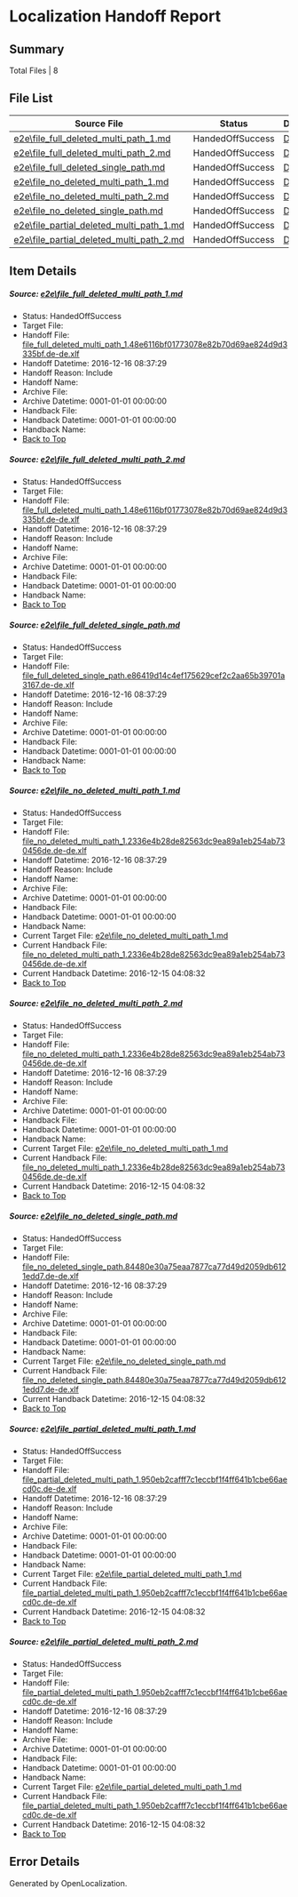# <a name='report-top'></a> Localization Handoff Report

## Summary
 Total Files | 8

## File List
 Source File | Status | Details 
 ----------- | ------ | ------- 
 [e2e\file_full_deleted_multi_path_1.md](https://github.com/OpenLocalizationTestOrg/ol-test0/blob/1af4cb4b056426cb3446dd8a23b6e7aaa4727002/e2e/file_full_deleted_multi_path_1.md) | HandedOffSuccess | [Details](#d27a046111b724029d11f1b76c47564b2dff768e1)
 [e2e\file_full_deleted_multi_path_2.md](https://github.com/OpenLocalizationTestOrg/ol-test0/blob/1af4cb4b056426cb3446dd8a23b6e7aaa4727002/e2e/file_full_deleted_multi_path_2.md) | HandedOffSuccess | [Details](#d27a046111b724029d11f1b76c47564b2dff768e2)
 [e2e\file_full_deleted_single_path.md](https://github.com/OpenLocalizationTestOrg/ol-test0/blob/1af4cb4b056426cb3446dd8a23b6e7aaa4727002/e2e/file_full_deleted_single_path.md) | HandedOffSuccess | [Details](#8fa42eadb70e9cd394f1311013467f5be1fed85f3)
 [e2e\file_no_deleted_multi_path_1.md](https://github.com/OpenLocalizationTestOrg/ol-test0/blob/1af4cb4b056426cb3446dd8a23b6e7aaa4727002/e2e/file_no_deleted_multi_path_1.md) | HandedOffSuccess | [Details](#fe00dc75d4349aec7997927d20683d4fc3a553ca4)
 [e2e\file_no_deleted_multi_path_2.md](https://github.com/OpenLocalizationTestOrg/ol-test0/blob/1af4cb4b056426cb3446dd8a23b6e7aaa4727002/e2e/file_no_deleted_multi_path_2.md) | HandedOffSuccess | [Details](#fe00dc75d4349aec7997927d20683d4fc3a553ca5)
 [e2e\file_no_deleted_single_path.md](https://github.com/OpenLocalizationTestOrg/ol-test0/blob/1af4cb4b056426cb3446dd8a23b6e7aaa4727002/e2e/file_no_deleted_single_path.md) | HandedOffSuccess | [Details](#8eadb01b00a62e3d3a821177f93623c71a2dd51c6)
 [e2e\file_partial_deleted_multi_path_1.md](https://github.com/OpenLocalizationTestOrg/ol-test0/blob/1af4cb4b056426cb3446dd8a23b6e7aaa4727002/e2e/file_partial_deleted_multi_path_1.md) | HandedOffSuccess | [Details](#e9a0627f2728bb588a15a0807866c4b2be4da78d7)
 [e2e\file_partial_deleted_multi_path_2.md](https://github.com/OpenLocalizationTestOrg/ol-test0/blob/1af4cb4b056426cb3446dd8a23b6e7aaa4727002/e2e/file_partial_deleted_multi_path_2.md) | HandedOffSuccess | [Details](#e9a0627f2728bb588a15a0807866c4b2be4da78d8)

## Item Details
##### <a name='d27a046111b724029d11f1b76c47564b2dff768e1'></a> Source: [e2e\file_full_deleted_multi_path_1.md](https://github.com/OpenLocalizationTestOrg/ol-test0/blob/1af4cb4b056426cb3446dd8a23b6e7aaa4727002/e2e/file_full_deleted_multi_path_1.md)
* Status: HandedOffSuccess
* Target File: 
* Handoff File: [file_full_deleted_multi_path_1.48e6116bf01773078e82b70d69ae824d9d3335bf.de-de.xlf](https://github.com/OpenLocalizationTestOrg/ol-test0-handoff/blob/cbcbf302684f370af8afff083b59e257e0b4204a/ol-handoff/OpenLocalizationTestOrg/ol-test0-dede/xinjiang/mt/file_full_deleted_multi_path_1.48e6116bf01773078e82b70d69ae824d9d3335bf.de-de.xlf)
* Handoff Datetime: 2016-12-16 08:37:29
* Handoff Reason: Include
* Handoff Name: 
* Archive File: 
* Archive Datetime: 0001-01-01 00:00:00
* Handback File: 
* Handback Datetime: 0001-01-01 00:00:00
* Handback Name: 
* [Back to Top](#report-top)

##### <a name='d27a046111b724029d11f1b76c47564b2dff768e2'></a> Source: [e2e\file_full_deleted_multi_path_2.md](https://github.com/OpenLocalizationTestOrg/ol-test0/blob/1af4cb4b056426cb3446dd8a23b6e7aaa4727002/e2e/file_full_deleted_multi_path_2.md)
* Status: HandedOffSuccess
* Target File: 
* Handoff File: [file_full_deleted_multi_path_1.48e6116bf01773078e82b70d69ae824d9d3335bf.de-de.xlf](https://github.com/OpenLocalizationTestOrg/ol-test0-handoff/blob/cbcbf302684f370af8afff083b59e257e0b4204a/ol-handoff/OpenLocalizationTestOrg/ol-test0-dede/xinjiang/mt/file_full_deleted_multi_path_1.48e6116bf01773078e82b70d69ae824d9d3335bf.de-de.xlf)
* Handoff Datetime: 2016-12-16 08:37:29
* Handoff Reason: Include
* Handoff Name: 
* Archive File: 
* Archive Datetime: 0001-01-01 00:00:00
* Handback File: 
* Handback Datetime: 0001-01-01 00:00:00
* Handback Name: 
* [Back to Top](#report-top)

##### <a name='8fa42eadb70e9cd394f1311013467f5be1fed85f3'></a> Source: [e2e\file_full_deleted_single_path.md](https://github.com/OpenLocalizationTestOrg/ol-test0/blob/1af4cb4b056426cb3446dd8a23b6e7aaa4727002/e2e/file_full_deleted_single_path.md)
* Status: HandedOffSuccess
* Target File: 
* Handoff File: [file_full_deleted_single_path.e86419d14c4ef175629cef2c2aa65b39701a3167.de-de.xlf](https://github.com/OpenLocalizationTestOrg/ol-test0-handoff/blob/cbcbf302684f370af8afff083b59e257e0b4204a/ol-handoff/OpenLocalizationTestOrg/ol-test0-dede/xinjiang/mt/file_full_deleted_single_path.e86419d14c4ef175629cef2c2aa65b39701a3167.de-de.xlf)
* Handoff Datetime: 2016-12-16 08:37:29
* Handoff Reason: Include
* Handoff Name: 
* Archive File: 
* Archive Datetime: 0001-01-01 00:00:00
* Handback File: 
* Handback Datetime: 0001-01-01 00:00:00
* Handback Name: 
* [Back to Top](#report-top)

##### <a name='fe00dc75d4349aec7997927d20683d4fc3a553ca4'></a> Source: [e2e\file_no_deleted_multi_path_1.md](https://github.com/OpenLocalizationTestOrg/ol-test0/blob/1af4cb4b056426cb3446dd8a23b6e7aaa4727002/e2e/file_no_deleted_multi_path_1.md)
* Status: HandedOffSuccess
* Target File: 
* Handoff File: [file_no_deleted_multi_path_1.2336e4b28de82563dc9ea89a1eb254ab730456de.de-de.xlf](https://github.com/OpenLocalizationTestOrg/ol-test0-handoff/blob/cbcbf302684f370af8afff083b59e257e0b4204a/ol-handoff/OpenLocalizationTestOrg/ol-test0-dede/xinjiang/mt/file_no_deleted_multi_path_1.2336e4b28de82563dc9ea89a1eb254ab730456de.de-de.xlf)
* Handoff Datetime: 2016-12-16 08:37:29
* Handoff Reason: Include
* Handoff Name: 
* Archive File: 
* Archive Datetime: 0001-01-01 00:00:00
* Handback File: 
* Handback Datetime: 0001-01-01 00:00:00
* Handback Name: 
* Current Target File: [e2e\file_no_deleted_multi_path_1.md](https://github.com/OpenLocalizationTestOrg/ol-test0-dede/blob/6f9c28cb5679118ce0e3d17552d4c8eb2643cf37/e2e/file_no_deleted_multi_path_1.md)
* Current Handback File: [file_no_deleted_multi_path_1.2336e4b28de82563dc9ea89a1eb254ab730456de.de-de.xlf](https://github.com/OpenLocalizationTestOrg/ol-test0-handback/blob/dd3d8c54ff61ec2e6cc84e63f389ecc1aebae51b/ol-handback/OpenLocalizationTestOrg/ol-test0-dede/xinjiang/mt/file_no_deleted_multi_path_1.2336e4b28de82563dc9ea89a1eb254ab730456de.de-de.xlf)
* Current Handback Datetime: 2016-12-15 04:08:32
* [Back to Top](#report-top)

##### <a name='fe00dc75d4349aec7997927d20683d4fc3a553ca5'></a> Source: [e2e\file_no_deleted_multi_path_2.md](https://github.com/OpenLocalizationTestOrg/ol-test0/blob/1af4cb4b056426cb3446dd8a23b6e7aaa4727002/e2e/file_no_deleted_multi_path_2.md)
* Status: HandedOffSuccess
* Target File: 
* Handoff File: [file_no_deleted_multi_path_1.2336e4b28de82563dc9ea89a1eb254ab730456de.de-de.xlf](https://github.com/OpenLocalizationTestOrg/ol-test0-handoff/blob/cbcbf302684f370af8afff083b59e257e0b4204a/ol-handoff/OpenLocalizationTestOrg/ol-test0-dede/xinjiang/mt/file_no_deleted_multi_path_1.2336e4b28de82563dc9ea89a1eb254ab730456de.de-de.xlf)
* Handoff Datetime: 2016-12-16 08:37:29
* Handoff Reason: Include
* Handoff Name: 
* Archive File: 
* Archive Datetime: 0001-01-01 00:00:00
* Handback File: 
* Handback Datetime: 0001-01-01 00:00:00
* Handback Name: 
* Current Target File: [e2e\file_no_deleted_multi_path_1.md](https://github.com/OpenLocalizationTestOrg/ol-test0-dede/blob/6f9c28cb5679118ce0e3d17552d4c8eb2643cf37/e2e/file_no_deleted_multi_path_1.md)
* Current Handback File: [file_no_deleted_multi_path_1.2336e4b28de82563dc9ea89a1eb254ab730456de.de-de.xlf](https://github.com/OpenLocalizationTestOrg/ol-test0-handback/blob/dd3d8c54ff61ec2e6cc84e63f389ecc1aebae51b/ol-handback/OpenLocalizationTestOrg/ol-test0-dede/xinjiang/mt/file_no_deleted_multi_path_1.2336e4b28de82563dc9ea89a1eb254ab730456de.de-de.xlf)
* Current Handback Datetime: 2016-12-15 04:08:32
* [Back to Top](#report-top)

##### <a name='8eadb01b00a62e3d3a821177f93623c71a2dd51c6'></a> Source: [e2e\file_no_deleted_single_path.md](https://github.com/OpenLocalizationTestOrg/ol-test0/blob/1af4cb4b056426cb3446dd8a23b6e7aaa4727002/e2e/file_no_deleted_single_path.md)
* Status: HandedOffSuccess
* Target File: 
* Handoff File: [file_no_deleted_single_path.84480e30a75eaa7877ca77d49d2059db6121edd7.de-de.xlf](https://github.com/OpenLocalizationTestOrg/ol-test0-handoff/blob/cbcbf302684f370af8afff083b59e257e0b4204a/ol-handoff/OpenLocalizationTestOrg/ol-test0-dede/xinjiang/mt/file_no_deleted_single_path.84480e30a75eaa7877ca77d49d2059db6121edd7.de-de.xlf)
* Handoff Datetime: 2016-12-16 08:37:29
* Handoff Reason: Include
* Handoff Name: 
* Archive File: 
* Archive Datetime: 0001-01-01 00:00:00
* Handback File: 
* Handback Datetime: 0001-01-01 00:00:00
* Handback Name: 
* Current Target File: [e2e\file_no_deleted_single_path.md](https://github.com/OpenLocalizationTestOrg/ol-test0-dede/blob/6f9c28cb5679118ce0e3d17552d4c8eb2643cf37/e2e/file_no_deleted_single_path.md)
* Current Handback File: [file_no_deleted_single_path.84480e30a75eaa7877ca77d49d2059db6121edd7.de-de.xlf](https://github.com/OpenLocalizationTestOrg/ol-test0-handback/blob/dd3d8c54ff61ec2e6cc84e63f389ecc1aebae51b/ol-handback/OpenLocalizationTestOrg/ol-test0-dede/xinjiang/mt/file_no_deleted_single_path.84480e30a75eaa7877ca77d49d2059db6121edd7.de-de.xlf)
* Current Handback Datetime: 2016-12-15 04:08:32
* [Back to Top](#report-top)

##### <a name='e9a0627f2728bb588a15a0807866c4b2be4da78d7'></a> Source: [e2e\file_partial_deleted_multi_path_1.md](https://github.com/OpenLocalizationTestOrg/ol-test0/blob/1af4cb4b056426cb3446dd8a23b6e7aaa4727002/e2e/file_partial_deleted_multi_path_1.md)
* Status: HandedOffSuccess
* Target File: 
* Handoff File: [file_partial_deleted_multi_path_1.950eb2cafff7c1eccbf1f4ff641b1cbe66aecd0c.de-de.xlf](https://github.com/OpenLocalizationTestOrg/ol-test0-handoff/blob/cbcbf302684f370af8afff083b59e257e0b4204a/ol-handoff/OpenLocalizationTestOrg/ol-test0-dede/xinjiang/mt/file_partial_deleted_multi_path_1.950eb2cafff7c1eccbf1f4ff641b1cbe66aecd0c.de-de.xlf)
* Handoff Datetime: 2016-12-16 08:37:29
* Handoff Reason: Include
* Handoff Name: 
* Archive File: 
* Archive Datetime: 0001-01-01 00:00:00
* Handback File: 
* Handback Datetime: 0001-01-01 00:00:00
* Handback Name: 
* Current Target File: [e2e\file_partial_deleted_multi_path_1.md](https://github.com/OpenLocalizationTestOrg/ol-test0-dede/blob/6f9c28cb5679118ce0e3d17552d4c8eb2643cf37/e2e/file_partial_deleted_multi_path_1.md)
* Current Handback File: [file_partial_deleted_multi_path_1.950eb2cafff7c1eccbf1f4ff641b1cbe66aecd0c.de-de.xlf](https://github.com/OpenLocalizationTestOrg/ol-test0-handback/blob/dd3d8c54ff61ec2e6cc84e63f389ecc1aebae51b/ol-handback/OpenLocalizationTestOrg/ol-test0-dede/xinjiang/mt/file_partial_deleted_multi_path_1.950eb2cafff7c1eccbf1f4ff641b1cbe66aecd0c.de-de.xlf)
* Current Handback Datetime: 2016-12-15 04:08:32
* [Back to Top](#report-top)

##### <a name='e9a0627f2728bb588a15a0807866c4b2be4da78d8'></a> Source: [e2e\file_partial_deleted_multi_path_2.md](https://github.com/OpenLocalizationTestOrg/ol-test0/blob/1af4cb4b056426cb3446dd8a23b6e7aaa4727002/e2e/file_partial_deleted_multi_path_2.md)
* Status: HandedOffSuccess
* Target File: 
* Handoff File: [file_partial_deleted_multi_path_1.950eb2cafff7c1eccbf1f4ff641b1cbe66aecd0c.de-de.xlf](https://github.com/OpenLocalizationTestOrg/ol-test0-handoff/blob/cbcbf302684f370af8afff083b59e257e0b4204a/ol-handoff/OpenLocalizationTestOrg/ol-test0-dede/xinjiang/mt/file_partial_deleted_multi_path_1.950eb2cafff7c1eccbf1f4ff641b1cbe66aecd0c.de-de.xlf)
* Handoff Datetime: 2016-12-16 08:37:29
* Handoff Reason: Include
* Handoff Name: 
* Archive File: 
* Archive Datetime: 0001-01-01 00:00:00
* Handback File: 
* Handback Datetime: 0001-01-01 00:00:00
* Handback Name: 
* Current Target File: [e2e\file_partial_deleted_multi_path_1.md](https://github.com/OpenLocalizationTestOrg/ol-test0-dede/blob/6f9c28cb5679118ce0e3d17552d4c8eb2643cf37/e2e/file_partial_deleted_multi_path_1.md)
* Current Handback File: [file_partial_deleted_multi_path_1.950eb2cafff7c1eccbf1f4ff641b1cbe66aecd0c.de-de.xlf](https://github.com/OpenLocalizationTestOrg/ol-test0-handback/blob/dd3d8c54ff61ec2e6cc84e63f389ecc1aebae51b/ol-handback/OpenLocalizationTestOrg/ol-test0-dede/xinjiang/mt/file_partial_deleted_multi_path_1.950eb2cafff7c1eccbf1f4ff641b1cbe66aecd0c.de-de.xlf)
* Current Handback Datetime: 2016-12-15 04:08:32
* [Back to Top](#report-top)


## Error Details

Generated by OpenLocalization.
